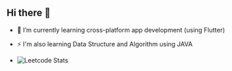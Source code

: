 ## Hi there 👋

- 📲 I’m currently learning cross-platform app development (using Flutter)
- ⚡ I'm also learning Data Structure and Algorithm using JAVA

- ![Leetcode Stats](https://leetcode.com/u/WbdRcGC43G/)
<!--
**sameer-kumar04/sameer-kumar04** is a ✨ _special_ ✨ repository because its `README.md` (this file) appears on your GitHub profile.

Here are some ideas to get you started:

- 🔭 I’m currently working on ...
- 🌱 I’m currently learning ...
- 👯 I’m looking to collaborate on ...
- 🤔 I’m looking for help with ...
- 💬 Ask me about ...
- 📫 How to reach me: ...
- 😄 Pronouns: ...
- ⚡ Fun fact: ...
-->
